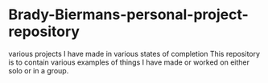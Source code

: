 # Brady-Biermans-personal-project-repository
various projects I have made in various states of completion
This repository is to contain various examples of things I have made or worked on either solo or in a group.
